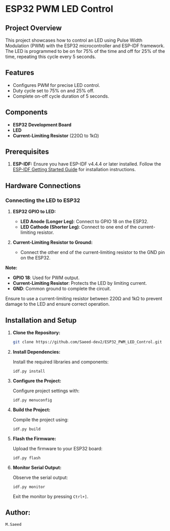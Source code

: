 # ESP32 PWM LED Control

## Project Overview

This project showcases how to control an LED using Pulse Width Modulation (PWM) with the ESP32 microcontroller and ESP-IDF framework. The LED is programmed to be on for 75% of the time and off for 25% of the time, repeating this cycle every 5 seconds.

## Features

- Configures PWM for precise LED control.
- Duty cycle set to 75% on and 25% off.
- Complete on-off cycle duration of 5 seconds.

## Components

- **ESP32 Development Board**
- **LED**
- **Current-Limiting Resistor** (220Ω to 1kΩ)

## Prerequisites

1. **ESP-IDF:** Ensure you have ESP-IDF v4.4.4 or later installed. Follow the [ESP-IDF Getting Started Guide](https://docs.espressif.com/projects/esp-idf/en/latest/esp32/get-started/) for installation instructions.

## Hardware Connections

### **Connecting the LED to ESP32**

1. **ESP32 GPIO to LED:**
   - **LED Anode (Longer Leg)**: Connect to GPIO 18 on the ESP32.
   - **LED Cathode (Shorter Leg)**: Connect to one end of the current-limiting resistor.

2. **Current-Limiting Resistor to Ground:**
   - Connect the other end of the current-limiting resistor to the GND pin on the ESP32.



**Note:**
- **GPIO 18**: Used for PWM output.
- **Current-Limiting Resistor**: Protects the LED by limiting current.
- **GND**: Common ground to complete the circuit.

Ensure to use a current-limiting resistor between 220Ω and 1kΩ to prevent damage to the LED and ensure correct operation.

## Installation and Setup

1. **Clone the Repository:**

   ```sh
   git clone https://github.com/Saeed-dev2/ESP32_PWM_LED_Control.git
    ```
2. **Install Dependencies:**

    Install the required libraries and components:
    ```
    idf.py install
    ```
3. **Configure the Project:**

    Configure project settings with:
    ```
    idf.py menuconfig
    ```
 4. **Build the Project:**

    Compile the project using:
    ```
    idf.py build
    ```
5. **Flash the Firmware:**

    Upload the firmware to your ESP32 board:
    ```
    idf.py flash
    ```
6. **Monitor Serial Output:**

    Observe the serial output:
    ```
    idf.py monitor
    ```
    Exit the monitor by pressing `Ctrl+]`.

## Author:
`M.Saeed`
